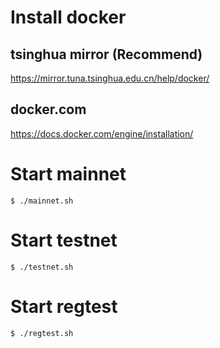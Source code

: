 # Install docker

## tsinghua mirror (Recommend)

https://mirror.tuna.tsinghua.edu.cn/help/docker/

## docker.com

https://docs.docker.com/engine/installation/


# Start mainnet


    $ ./mainnet.sh

# Start testnet


    $ ./testnet.sh

# Start regtest


    $ ./regtest.sh

